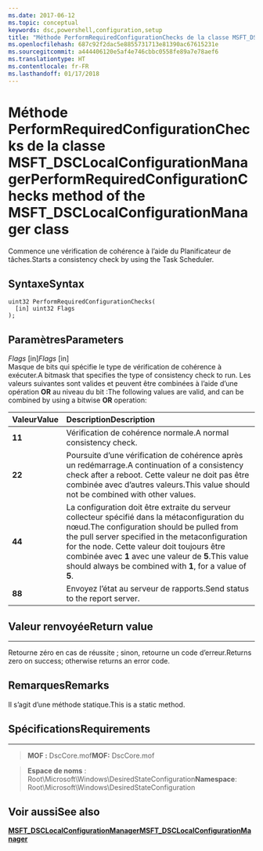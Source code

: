 ```yaml
---
ms.date: 2017-06-12
ms.topic: conceptual
keywords: dsc,powershell,configuration,setup
title: "Méthode PerformRequiredConfigurationChecks de la classe MSFT_DSCLocalConfigurationManager"
ms.openlocfilehash: 687c92f2dac5e8855731713e81390ac67615231e
ms.sourcegitcommit: a444406120e5af4e746cbbc0558fe89a7e78aef6
ms.translationtype: HT
ms.contentlocale: fr-FR
ms.lasthandoff: 01/17/2018
---
```

# <a name="performrequiredconfigurationchecks-method-of-the-msftdsclocalconfigurationmanager-class"></a><span data-ttu-id="98282-103">Méthode PerformRequiredConfigurationChecks de la classe MSFT_DSCLocalConfigurationManager</span><span class="sxs-lookup"><span data-stu-id="98282-103">PerformRequiredConfigurationChecks method of the MSFT_DSCLocalConfigurationManager class</span></span>

<span data-ttu-id="98282-104">Commence une vérification de cohérence à l’aide du Planificateur de tâches.</span><span class="sxs-lookup"><span data-stu-id="98282-104">Starts a consistency check by using the Task Scheduler.</span></span>

<a name="syntax"></a><span data-ttu-id="98282-105">Syntaxe</span><span class="sxs-lookup"><span data-stu-id="98282-105">Syntax</span></span>
------

```mof
uint32 PerformRequiredConfigurationChecks(
  [in] uint32 Flags
);
```

<a name="parameters"></a><span data-ttu-id="98282-106">Paramètres</span><span class="sxs-lookup"><span data-stu-id="98282-106">Parameters</span></span>
----------

<span data-ttu-id="98282-107">*Flags* \[in\]</span><span class="sxs-lookup"><span data-stu-id="98282-107">*Flags* \[in\]</span></span>  
<span data-ttu-id="98282-108">Masque de bits qui spécifie le type de vérification de cohérence à exécuter.</span><span class="sxs-lookup"><span data-stu-id="98282-108">A bitmask that specifies the type of consistency check to run.</span></span> <span data-ttu-id="98282-109">Les valeurs suivantes sont valides et peuvent être combinées à l’aide d’une opération **OR** au niveau du bit :</span><span class="sxs-lookup"><span data-stu-id="98282-109">The following values are valid, and can be combined by using a bitwise **OR** operation:</span></span>

|<span data-ttu-id="98282-110">Valeur</span><span class="sxs-lookup"><span data-stu-id="98282-110">Value</span></span> |<span data-ttu-id="98282-111">Description</span><span class="sxs-lookup"><span data-stu-id="98282-111">Description</span></span> |
|:--- |:---|
|<span data-ttu-id="98282-112">**1**</span><span class="sxs-lookup"><span data-stu-id="98282-112">**1**</span></span> | <span data-ttu-id="98282-113">Vérification de cohérence normale.</span><span class="sxs-lookup"><span data-stu-id="98282-113">A normal consistency check.</span></span> |
|<span data-ttu-id="98282-114">**2**</span><span class="sxs-lookup"><span data-stu-id="98282-114">**2**</span></span> | <span data-ttu-id="98282-115">Poursuite d’une vérification de cohérence après un redémarrage.</span><span class="sxs-lookup"><span data-stu-id="98282-115">A continuation of a consistency check after a reboot.</span></span> <span data-ttu-id="98282-116">Cette valeur ne doit pas être combinée avec d’autres valeurs.</span><span class="sxs-lookup"><span data-stu-id="98282-116">This value should not be combined with other values.</span></span> |
|<span data-ttu-id="98282-117">**4**</span><span class="sxs-lookup"><span data-stu-id="98282-117">**4**</span></span> | <span data-ttu-id="98282-118">La configuration doit être extraite du serveur collecteur spécifié dans la métaconfiguration du nœud.</span><span class="sxs-lookup"><span data-stu-id="98282-118">The configuration should be pulled from the pull server specified in the metaconfiguration for the node.</span></span> <span data-ttu-id="98282-119">Cette valeur doit toujours être combinée avec **1** avec une valeur de **5**.</span><span class="sxs-lookup"><span data-stu-id="98282-119">This value should always be combined with **1**, for a value of **5**.</span></span> |
|<span data-ttu-id="98282-120">**8**</span><span class="sxs-lookup"><span data-stu-id="98282-120">**8**</span></span> | <span data-ttu-id="98282-121">Envoyez l’état au serveur de rapports.</span><span class="sxs-lookup"><span data-stu-id="98282-121">Send status to the report server.</span></span> |

## <a name="return-value"></a><span data-ttu-id="98282-122">Valeur renvoyée</span><span class="sxs-lookup"><span data-stu-id="98282-122">Return value</span></span>
------------

<span data-ttu-id="98282-123">Retourne zéro en cas de réussite ; sinon, retourne un code d’erreur.</span><span class="sxs-lookup"><span data-stu-id="98282-123">Returns zero on success; otherwise returns an error code.</span></span>

## <a name="remarks"></a><span data-ttu-id="98282-124">Remarques</span><span class="sxs-lookup"><span data-stu-id="98282-124">Remarks</span></span>

<span data-ttu-id="98282-125">Il s’agit d’une méthode statique.</span><span class="sxs-lookup"><span data-stu-id="98282-125">This is a static method.</span></span>

## <a name="requirements"></a><span data-ttu-id="98282-126">Spécifications</span><span class="sxs-lookup"><span data-stu-id="98282-126">Requirements</span></span>
------------
><span data-ttu-id="98282-127">**MOF :** DscCore.mof</span><span class="sxs-lookup"><span data-stu-id="98282-127">**MOF:** DscCore.mof</span></span>

><span data-ttu-id="98282-128">**Espace de noms** : Root\Microsoft\Windows\DesiredStateConfiguration</span><span class="sxs-lookup"><span data-stu-id="98282-128">**Namespace**: Root\Microsoft\Windows\DesiredStateConfiguration</span></span>


## <a name="see-also"></a><span data-ttu-id="98282-129">Voir aussi</span><span class="sxs-lookup"><span data-stu-id="98282-129">See also</span></span>


[<span data-ttu-id="98282-130">**MSFT_DSCLocalConfigurationManager**</span><span class="sxs-lookup"><span data-stu-id="98282-130">**MSFT_DSCLocalConfigurationManager**</span></span>](msft-dsclocalconfigurationmanager.md)


 

 



